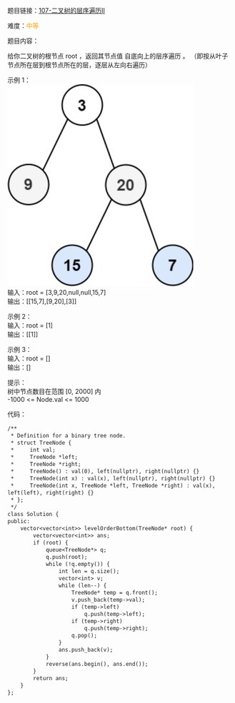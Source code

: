 题目链接：[107-二叉树的层序遍历II](https://leetcode-cn.com/problems/binary-tree-level-order-traversal-ii/)

难度：<font color="Orange">中等</font>

题目内容：

给你二叉树的根节点 root ，返回其节点值 自底向上的层序遍历 。 （即按从叶子节点所在层到根节点所在的层，逐层从左向右遍历）

示例 1：<br>
![示例1](./107-二叉树的层序遍历II.png)<br>
输入：root = [3,9,20,null,null,15,7]<br>
输出：\[[15,7],[9,20],[3]]

示例 2：<br>
输入：root = [1]<br>
输出：\[[1]]

示例 3：<br>
输入：root = []<br>
输出：[]

提示：<br>
树中节点数目在范围 [0, 2000] 内<br>
-1000 <= Node.val <= 1000


代码：
```
/**
 * Definition for a binary tree node.
 * struct TreeNode {
 *     int val;
 *     TreeNode *left;
 *     TreeNode *right;
 *     TreeNode() : val(0), left(nullptr), right(nullptr) {}
 *     TreeNode(int x) : val(x), left(nullptr), right(nullptr) {}
 *     TreeNode(int x, TreeNode *left, TreeNode *right) : val(x), left(left), right(right) {}
 * };
 */
class Solution {
public:
    vector<vector<int>> levelOrderBottom(TreeNode* root) {
        vector<vector<int>> ans;
        if (root) {
            queue<TreeNode*> q;
            q.push(root);
            while (!q.empty()) {
                int len = q.size();
                vector<int> v;
                while (len--) {
                    TreeNode* temp = q.front();
                    v.push_back(temp->val);
                    if (temp->left)
                        q.push(temp->left);
                    if (temp->right)
                        q.push(temp->right);
                    q.pop();
                }
                ans.push_back(v);
            }
            reverse(ans.begin(), ans.end());
        }
        return ans;
    }
};
```